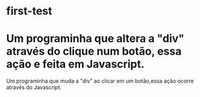 # first-test


Um programinha que altera a "div" através do clique num botão, essa ação e feita em Javascript.
=======
Um programinha que muda a "div" ao clicar em um botão,essa ação ocorre através do Javascript.

